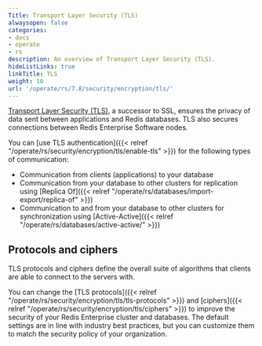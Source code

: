 ```yaml
---
Title: Transport Layer Security (TLS)
alwaysopen: false
categories:
- docs
- operate
- rs
description: An overview of Transport Layer Security (TLS).
hideListLinks: true
linkTitle: TLS
weight: 10
url: '/operate/rs/7.8/security/encryption/tls/'
---
```

[Transport Layer Security (TLS)](https://en.wikipedia.org/wiki/Transport_Layer_Security), a successor to SSL, ensures the privacy of data sent between applications and Redis databases. TLS also secures connections between Redis Enterprise Software nodes.

You can [use TLS authentication]({{< relref "/operate/rs/security/encryption/tls/enable-tls" >}}) for the following types of communication:

- Communication from clients (applications) to your database
- Communication from your database to other clusters for replication using [Replica Of]({{< relref "/operate/rs/databases/import-export/replica-of" >}})
- Communication to and from your database to other clusters for synchronization using [Active-Active]({{< relref "/operate/rs/databases/active-active/" >}})

## Protocols and ciphers

TLS protocols and ciphers define the overall suite of algorithms that clients are able to connect to the servers with.

You can change the [TLS protocols]({{< relref "/operate/rs/security/encryption/tls/tls-protocols" >}}) and [ciphers]({{< relref "/operate/rs/security/encryption/tls/ciphers" >}}) to improve the security of your Redis Enterprise cluster and databases. The default settings are in line with industry best practices, but you can customize them to match the security policy of your organization.
